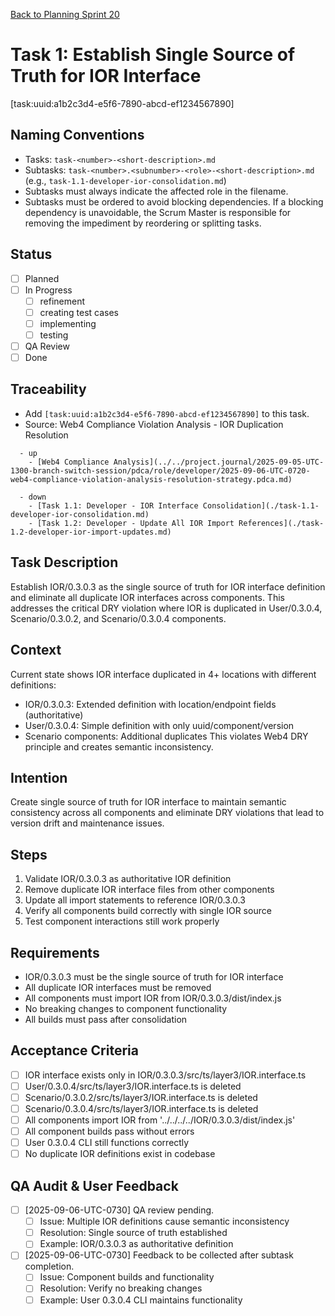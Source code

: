 [Back to Planning Sprint 20](./planning-2025-09-06-UTC-0730.md)

# Task 1: Establish Single Source of Truth for IOR Interface
[task:uuid:a1b2c3d4-e5f6-7890-abcd-ef1234567890]

## Naming Conventions
- Tasks: `task-<number>-<short-description>.md`
- Subtasks: `task-<number>.<subnumber>-<role>-<short-description>.md` (e.g., `task-1.1-developer-ior-consolidation.md`)
- Subtasks must always indicate the affected role in the filename.
- Subtasks must be ordered to avoid blocking dependencies. If a blocking dependency is unavoidable, the Scrum Master is responsible for removing the impediment by reordering or splitting tasks.

## Status
- [ ] Planned
- [ ] In Progress
  - [ ] refinement
  - [ ] creating test cases
  - [ ] implementing
  - [ ] testing
- [ ] QA Review
- [ ] Done

## Traceability
- Add `[task:uuid:a1b2c3d4-e5f6-7890-abcd-ef1234567890]` to this task.
- Source: Web4 Compliance Violation Analysis - IOR Duplication Resolution
```
  - up
    - [Web4 Compliance Analysis](../../project.journal/2025-09-05-UTC-1300-branch-switch-session/pdca/role/developer/2025-09-06-UTC-0720-web4-compliance-violation-analysis-resolution-strategy.pdca.md)
```
```
  - down
    - [Task 1.1: Developer - IOR Interface Consolidation](./task-1.1-developer-ior-consolidation.md)
    - [Task 1.2: Developer - Update All IOR Import References](./task-1.2-developer-ior-import-updates.md)
```

## Task Description
Establish IOR/0.3.0.3 as the single source of truth for IOR interface definition and eliminate all duplicate IOR interfaces across components. This addresses the critical DRY violation where IOR is duplicated in User/0.3.0.4, Scenario/0.3.0.2, and Scenario/0.3.0.4 components.

## Context
Current state shows IOR interface duplicated in 4+ locations with different definitions:
- IOR/0.3.0.3: Extended definition with location/endpoint fields (authoritative)
- User/0.3.0.4: Simple definition with only uuid/component/version
- Scenario components: Additional duplicates
This violates Web4 DRY principle and creates semantic inconsistency.

## Intention
Create single source of truth for IOR interface to maintain semantic consistency across all components and eliminate DRY violations that lead to version drift and maintenance issues.

## Steps
1. Validate IOR/0.3.0.3 as authoritative IOR definition
2. Remove duplicate IOR interface files from other components
3. Update all import statements to reference IOR/0.3.0.3
4. Verify all components build correctly with single IOR source
5. Test component interactions still work properly

## Requirements
- IOR/0.3.0.3 must be the single source of truth for IOR interface
- All duplicate IOR interfaces must be removed
- All components must import IOR from IOR/0.3.0.3/dist/index.js
- No breaking changes to component functionality
- All builds must pass after consolidation

## Acceptance Criteria
- [ ] IOR interface exists only in IOR/0.3.0.3/src/ts/layer3/IOR.interface.ts
- [ ] User/0.3.0.4/src/ts/layer3/IOR.interface.ts is deleted
- [ ] Scenario/0.3.0.2/src/ts/layer3/IOR.interface.ts is deleted  
- [ ] Scenario/0.3.0.4/src/ts/layer3/IOR.interface.ts is deleted
- [ ] All components import IOR from '../../../../IOR/0.3.0.3/dist/index.js'
- [ ] All component builds pass without errors
- [ ] User 0.3.0.4 CLI still functions correctly
- [ ] No duplicate IOR definitions exist in codebase

## QA Audit & User Feedback
- [ ] [2025-09-06-UTC-0730] QA review pending.
  - [ ] Issue: Multiple IOR definitions cause semantic inconsistency
  - [ ] Resolution: Single source of truth established
  - [ ] Example: IOR/0.3.0.3 as authoritative definition
- [ ] [2025-09-06-UTC-0730] Feedback to be collected after subtask completion.
  - [ ] Issue: Component builds and functionality
  - [ ] Resolution: Verify no breaking changes
  - [ ] Example: User 0.3.0.4 CLI maintains functionality